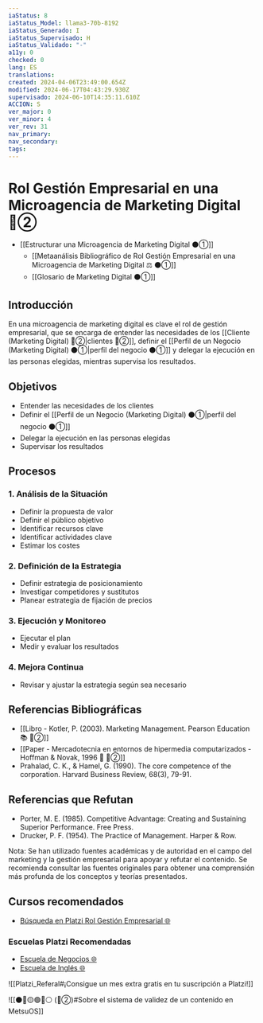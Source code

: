 ```yaml
---
iaStatus: 8
iaStatus_Model: llama3-70b-8192
iaStatus_Generado: I
iaStatus_Supervisado: H
iaStatus_Validado: "-"
a11y: 0
checked: 0
lang: ES
translations: 
created: 2024-04-06T23:49:00.654Z
modified: 2024-06-17T04:43:29.930Z
supervisado: 2024-06-10T14:35:11.610Z
ACCION: S
ver_major: 0
ver_minor: 4
ver_rev: 31
nav_primary: 
nav_secondary: 
tags:
---
```

# Rol Gestión Empresarial en una Microagencia de Marketing Digital 🔴②

* [[Estructurar una Microagencia de Marketing Digital  ⚫①]] 
	* [[Metaanálisis Bibliográfico de Rol Gestión Empresarial en una Microagencia de Marketing Digital ⚖️ ⚫①]]
	* [[Glosario de Marketing Digital ⚫①]]


## Introducción

En una microagencia de marketing digital es clave el rol de gestión empresarial, que se encarga de entender las necesidades de los [[Cliente (Marketing Digital)  🔴②|clientes 🔴②]], definir el [[Perfil de un Negocio (Marketing Digital) ⚫①|perfil del negocio ⚫①]] y delegar la ejecución en las personas elegidas, mientras supervisa los resultados.

## Objetivos

* Entender las necesidades de los clientes
* Definir el [[Perfil de un Negocio (Marketing Digital) ⚫①|perfil del negocio ⚫①]]
* Delegar la ejecución en las personas elegidas
* Supervisar los resultados

## Procesos

### 1. Análisis de la Situación

* Definir la propuesta de valor
* Definir el público objetivo
* Identificar recursos clave
* Identificar actividades clave
* Estimar los costes

### 2. Definición de la Estrategia

* Definir estrategia de posicionamiento
* Investigar competidores y sustitutos
* Planear estrategia de fijación de precios

### 3. Ejecución y Monitoreo

* Ejecutar el plan
* Medir y evaluar los resultados

### 4. Mejora Continua

* Revisar y ajustar la estrategia según sea necesario

## Referencias Bibliográficas

* [[Libro - Kotler, P. (2003). Marketing Management. Pearson Education 📚 🔴②]]
* [[Paper - Mercadotecnia en entornos de hipermedia computarizados - Hoffman & Novak, 1996 🔬 🔴②]] 
* Prahalad, C. K., & Hamel, G. (1990). The core competence of the corporation. Harvard Business Review, 68(3), 79-91.

## Referencias que Refutan

* Porter, M. E. (1985). Competitive Advantage: Creating and Sustaining Superior Performance. Free Press.
* Drucker, P. F. (1954). The Practice of Management. Harper & Row.

Nota: Se han utilizado fuentes académicas y de autoridad en el campo del marketing y la gestión empresarial para apoyar y refutar el contenido. Se recomienda consultar las fuentes originales para obtener una comprensión más profunda de los conceptos y teorías presentados.

## Cursos recomendados

* [Búsqueda en Platzi Rol Gestión Empresarial 🌐](https://platzi.com/buscar/?search=Gesti%C3%B3n%20Empresarial)

### Escuelas Platzi Recomendadas

* [Escuela de Negocios 🌐](https://platzi.com/escuela/negocios/)
* [Escuela de Inglés 🌐](https://platzi.com/escuela/ingles/)

![[Platzi_Referal#¡Consigue un mes extra gratis en tu suscripción a Platzi!]]

![[⚫🔴🟡🟢🔵⚪ (🔴②)#Sobre el sistema de validez de un contenido en MetsuOS]]
